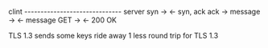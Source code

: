 clint ------------------------------ server
            syn ->
            <- syn, ack
            ack ->
            message ->
            <- message
            GET ->
            <- 200 OK

TLS 1.3 sends some keys ride away
1 less round trip for TLS 1.3